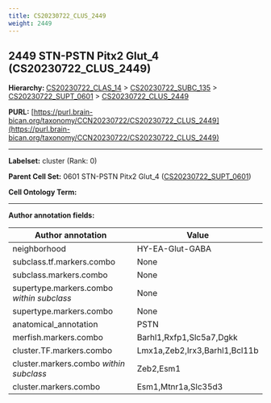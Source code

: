 ```yaml
---
title: CS20230722_CLUS_2449
weight: 2449
---
```

## 2449 STN-PSTN Pitx2 Glut_4 (CS20230722_CLUS_2449)
<b>Hierarchy: </b>
[CS20230722_CLAS_14](../CS20230722_CLAS_14) >
[CS20230722_SUBC_135](../CS20230722_SUBC_135) >
[CS20230722_SUPT_0601](../CS20230722_SUPT_0601) >
[CS20230722_CLUS_2449](../CS20230722_CLUS_2449)

**PURL:** [https://purl.brain-bican.org/taxonomy/CCN20230722/CS20230722_CLUS_2449](https://purl.brain-bican.org/taxonomy/CCN20230722/CS20230722_CLUS_2449)

---


**Labelset:** cluster (Rank: 0)

**Parent Cell Set:** 0601 STN-PSTN Pitx2 Glut_4 ([CS20230722_SUPT_0601](../CS20230722_SUPT_0601))



**Cell Ontology Term:** 

[MARKER GENES.]: #


---

[TRANSFERRED ANNOTATIONS.]: #


[AUTHOR ANNOTATION FIELDS.]: #


**Author annotation fields:**

| Author annotation | Value |
|-------------------|-------|
|neighborhood|HY-EA-Glut-GABA|
|subclass.tf.markers.combo|None|
|subclass.markers.combo|None|
|supertype.markers.combo _within subclass_|None|
|supertype.markers.combo|None|
|anatomical_annotation|PSTN|
|merfish.markers.combo|Barhl1,Rxfp1,Slc5a7,Dgkk|
|cluster.TF.markers.combo|Lmx1a,Zeb2,Irx3,Barhl1,Bcl11b|
|cluster.markers.combo _within subclass_|Zeb2,Esm1|
|cluster.markers.combo|Esm1,Mtnr1a,Slc35d3|
